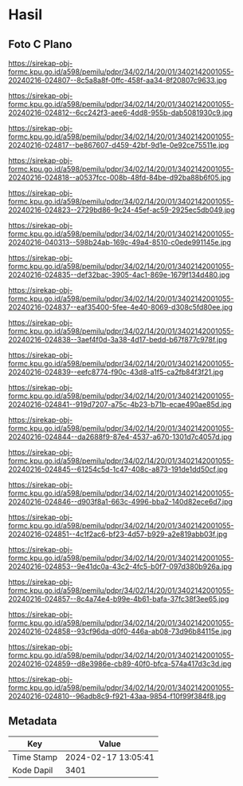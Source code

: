 # Hasil

## Foto C Plano

https://sirekap-obj-formc.kpu.go.id/a598/pemilu/pdpr/34/02/14/20/01/3402142001055-20240216-024807--8c5a8a8f-0ffc-458f-aa34-8f20807c9633.jpg

https://sirekap-obj-formc.kpu.go.id/a598/pemilu/pdpr/34/02/14/20/01/3402142001055-20240216-024812--6cc242f3-aee6-4dd8-955b-dab5081930c9.jpg

https://sirekap-obj-formc.kpu.go.id/a598/pemilu/pdpr/34/02/14/20/01/3402142001055-20240216-024817--be867607-d459-42bf-9d1e-0e92ce75511e.jpg

https://sirekap-obj-formc.kpu.go.id/a598/pemilu/pdpr/34/02/14/20/01/3402142001055-20240216-024818--a0537fcc-008b-48fd-84be-d92ba88b6f05.jpg

https://sirekap-obj-formc.kpu.go.id/a598/pemilu/pdpr/34/02/14/20/01/3402142001055-20240216-024823--2729bd86-9c24-45ef-ac59-2925ec5db049.jpg

https://sirekap-obj-formc.kpu.go.id/a598/pemilu/pdpr/34/02/14/20/01/3402142001055-20240216-040313--598b24ab-169c-49a4-8510-c0ede991145e.jpg

https://sirekap-obj-formc.kpu.go.id/a598/pemilu/pdpr/34/02/14/20/01/3402142001055-20240216-024835--def32bac-3905-4ac1-869e-1679f134d480.jpg

https://sirekap-obj-formc.kpu.go.id/a598/pemilu/pdpr/34/02/14/20/01/3402142001055-20240216-024837--eaf35400-5fee-4e40-8069-d308c5fd80ee.jpg

https://sirekap-obj-formc.kpu.go.id/a598/pemilu/pdpr/34/02/14/20/01/3402142001055-20240216-024838--3aef4f0d-3a38-4d17-bedd-b67f877c978f.jpg

https://sirekap-obj-formc.kpu.go.id/a598/pemilu/pdpr/34/02/14/20/01/3402142001055-20240216-024839--eefc8774-f90c-43d8-a1f5-ca2fb84f3f21.jpg

https://sirekap-obj-formc.kpu.go.id/a598/pemilu/pdpr/34/02/14/20/01/3402142001055-20240216-024841--919d7207-a75c-4b23-b71b-ecae490ae85d.jpg

https://sirekap-obj-formc.kpu.go.id/a598/pemilu/pdpr/34/02/14/20/01/3402142001055-20240216-024844--da2688f9-87e4-4537-a670-1301d7c4057d.jpg

https://sirekap-obj-formc.kpu.go.id/a598/pemilu/pdpr/34/02/14/20/01/3402142001055-20240216-024845--61254c5d-1c47-408c-a873-191de1dd50cf.jpg

https://sirekap-obj-formc.kpu.go.id/a598/pemilu/pdpr/34/02/14/20/01/3402142001055-20240216-024846--d903f8a1-663c-4996-bba2-140d82ece6d7.jpg

https://sirekap-obj-formc.kpu.go.id/a598/pemilu/pdpr/34/02/14/20/01/3402142001055-20240216-024851--4c1f2ac6-bf23-4d57-b929-a2e819abb03f.jpg

https://sirekap-obj-formc.kpu.go.id/a598/pemilu/pdpr/34/02/14/20/01/3402142001055-20240216-024853--9e41dc0a-43c2-4fc5-b0f7-097d380b926a.jpg

https://sirekap-obj-formc.kpu.go.id/a598/pemilu/pdpr/34/02/14/20/01/3402142001055-20240216-024857--8c4a74e4-b99e-4b61-bafa-37fc38f3ee65.jpg

https://sirekap-obj-formc.kpu.go.id/a598/pemilu/pdpr/34/02/14/20/01/3402142001055-20240216-024858--93cf96da-d0f0-446a-ab08-73d96b84115e.jpg

https://sirekap-obj-formc.kpu.go.id/a598/pemilu/pdpr/34/02/14/20/01/3402142001055-20240216-024859--d8e3986e-cb89-40f0-bfca-574a417d3c3d.jpg

https://sirekap-obj-formc.kpu.go.id/a598/pemilu/pdpr/34/02/14/20/01/3402142001055-20240216-024810--96adb8c9-f921-43aa-9854-f10f99f384f8.jpg


## Metadata

| Key        | Value               |
| ---------- | ------------------- |
| Time Stamp | 2024-02-17 13:05:41 |
| Kode Dapil | 3401                |



